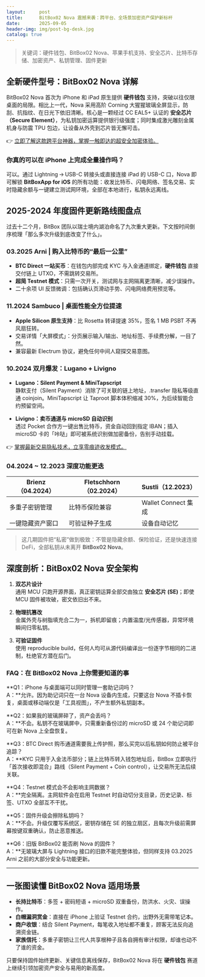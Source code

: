 ```yaml
---
layout:     post
title:      BitBox02 Nova 震撼来袭：跨平台、全场景加密资产保护新标杆
date:       2025-09-05
header-img: img/post-bg-desk.jpg
catalog: true
---
```


> 关键词：硬件钱包、BitBox02 Nova、苹果手机支持、安全芯片、比特币存储、加密资产、私钥管理、固件更新

## 全新硬件型号：BitBox02 Nova 详解

BitBox02 Nova 首次为 iPhone 和 iPad 原生提供 **硬件钱包** 支持，突破以往仅限桌面的局限。相比上一代，Nova 采用高阶 Corning 大猩猩玻璃全屏显示，防刮、抗指纹、在日光下依旧清晰。核心是一颗经过 CC EAL5+ 认证的 **安全芯片（Secure Element）**，为私钥加密运算提供银行级强度；同时集成激光雕刻金属机身与防震 TPU 包边，让设备从外壳到芯片皆无懈可击。

👉 [立即了解这款跨平台神器，掌握一触即达的超安全加密体验。](https://okxdog.com/)

### 你真的可以在 iPhone 上完成全量操作吗？

可以。通过 Lightning → USB-C 转接头或直接连接 iPad 的 USB-C 口，Nova 即可解锁 **BitBoxApp for iOS** 的所有功能：收发比特币、闪电网络、签名交易、实时隐藏余额与一键建立测试网环境，全部在本地进行，私钥永远离线。

## 2025-2024 年度固件更新路线图盘点

过去十二个月，BitBox 团队以瑞士境内湖泊命名了九次重大更新。下文按时间倒序梳理「那么多次升级到底改变了什么」。

### 03.2025 Arni | 购入比特币的“最后一公里”

- **BTC Direct 一站买币**：在钱包内部完成 KYC 与入金通道绑定，**硬件钱包** 直接交付链上 UTXO，不需跳转交易所。  
- **超简 Testnet 模式**：只需一次开关，测试网与主网隔离更清晰，减少误操作。  
- 二十余项 UI 反馈微调：包括确认页滑动手势、闪电网络费用预览等。

### 11.2024 Sambuco | 桌面性能全方位提速

- **Apple Silicon 原生支持**：比 Rosetta 转译提速 35%，签名 1 MB PSBT 不再风扇狂转。  
- 交易详情「大屏模式」：分页展示输入/输出、地址标签、手续费分解，一目了然。  
- 兼容最新 Electrum 协议，避免任何中间人窥探交易意图。

### 10.2024 双月爆发：Lugano + Livigno

- **Lugano：Silent Payment & MiniTapscript**  
  静默支付（Silent Payment）消除了可关联的链上地址，.transfer 隐私等级直通 coinjoin。MiniTapscript 让 Taproot 脚本体积缩减 30%，为后续智能合约预留空间。  

- **Livigno：卖币通道与 microSD 自动识别**  
  透过 Pocket 合作方一键出售比特币，资金自动回到指定 IBAN；插入 microSD 卡的「咔哒」即可被系统识别做加密备份，告别手动挂载。

👉 [掌握最新交易隐私技术，立享零痕迹收发模式。](https://okxdog.com/)

### 04.2024 ~ 12.2023 深度功能更迭

| Brienz（04.2024） | Fletschhorn（02.2024） | Sustli（12.2023） |
|------------------|------------------------|------------------|
| 多重子密钥管理 | 比特币保险兼容 | Wallet Connect 集成 |
| 一键隐藏资产窗口 | 可验证种子生成 | 设备自动记忆 |

> 这几期固件把“私密”做到极致：不管是隐藏余额、保险验证，还是快速连接 DeFi，全部私钥从未离开 **BitBox02 Nova**。

## 深度剖析：BitBox02 Nova 安全架构

1. **双芯片设计**  
   通用 MCU 只跑开源界面，真正密钥运算全部交由独立 **安全芯片 (SE)**；即使 MCU 固件被攻破，密文依旧出不来。

2. **物理抗篡改**  
   金属外壳与树脂填充合二为一，拆机即留痕；内置温度/光传感器，异常环境瞬间归零私钥。

3. **可验证固件**  
   使用 reproducible build，任何人均可从源代码编译出一份逐字节相同的二进制，杜绝官方潜在后门。

### FAQ：在 BitBox02 Nova 上你需要知道的事

**Q1：iPhone 与桌面端可以同时管理一套助记词吗？  
A：**允许。因为助记词只在一台 Nova 设备内生成，只要这台 Nova 不插卡恢复，桌面或移动端仅是「工具视图」，不产生额外私钥副本。

**Q2：如果我的玻璃屏碎了，资产会丢吗？  
A：**不会。私钥不在玻璃屏中，只需重新备份过的 microSD 或 24 个助记词即可在新 Nova 上全盘恢复。

**Q3：BTC Direct 购币通道需要我上传护照，那么买完以后私钥如何防止被平台追踪？  
A：**KYC 只用于入金法币部分；链上比特币转入钱包地址后，BitBox 立即执行「首次接收即混合」路线（Silent Payment + Coin control），让交易所无法后续关联。

**Q4：Testnet 模式会不会影响主网数据？  
A：**完全隔离。主网软件会在启用 Testnet 时自动切分支目录，历史记录、标签、UTXO 全部互不干扰。

**Q5：固件升级会擦除私钥吗？  
A：**不会。升级仅覆写系统区，密钥存储在 SE 的独立扇区，且每次升级前需屏幕按键双重确认，防止恶意推送。

**Q6：旧版 BitBox02 能否刷 Nova 的固件？  
A：**无玻璃大屏与 Lightning 接口的旧款不能完整体验，但同样支持 03.2025 Arni 之前的大部分安全与功能更新。

---

## 一张图读懂 BitBox02 Nova 适用场景

- **长持比特币**：多签 + 密码短语 + microSD 双重备份，防洪水、火灾、误操作。  
- **白帽漏洞赏金**：直接在 iPhone 上验证 Testnet 合约，出野外无需带笔记本。  
- **商户收银**：结合 Silent Payment，每笔收入地址都不重复，顾客无法反向追溯资金链。  
- **家族信托**：多重子密钥让三代人共享根种子且各自拥有审计权限，却谁也动不了谁的资金。

只要保持固件始终更新、关键信息离线保存，BitBox02 Nova 将在 **硬件钱包** 赛道上继续引领加密资产安全与易用的新高度。